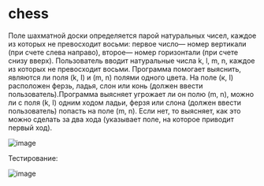 # chess

Поле шахматной доски определяется парой натуральных чисел, каждое из которых не превосходит восьми: первое число— номер вертикали (при счете слева направо), второе— номер горизонтали (при счете снизу вверх). Пользователь вводит натуральные числа k, l, m, n, каждое из которых не превосходит восьми.
Программа помогает выяснить, являются ли поля (k, I) и (m, n) полями одного цвета. На поле (к, I) расположен ферзь, ладья, слон или конь (должен ввести пользователь).Программа выясняет угрожает ли он полю (m, n), можно ли с поля (k, I) одним ходом ладьи, ферзя или слона (должен ввести пользователь) попасть на поле (m, n). Если нет, то выясняет, как это можно сделать за два хода (указывает поле, на которое приводит первый ход).

![image](https://user-images.githubusercontent.com/89965762/147412663-73b923b2-0060-4ab1-aed0-e914369b2db1.png)

Тестирование: 

![image](https://user-images.githubusercontent.com/89965762/147412681-54574fc9-c3b2-40c8-bb5a-2d9b32d3d77c.png)


